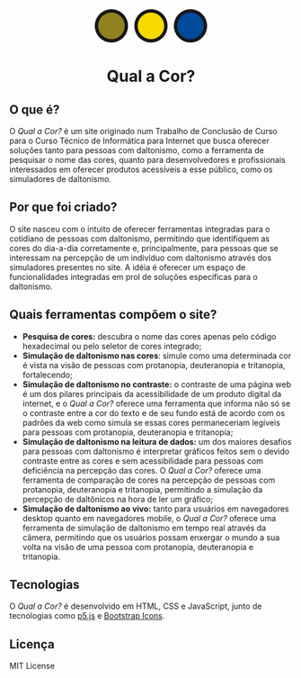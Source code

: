 <center>
<img src="./images/navlogo-light.svg">
<h1>Qual a Cor?</h1>
</center>

## O que é?

O *Qual a Cor?* é um site originado num Trabalho de Conclusão de Curso para
o Curso Técnico de Informática para Internet que busca oferecer 
soluções tanto para pessoas com daltonismo, como a ferramenta de 
pesquisar o nome das cores, quanto para desenvolvedores e profissionais
interessados em oferecer produtos acessíveis a esse público, como os
simuladores de daltonismo. 

## Por que foi criado?

O site nasceu com o intuito de oferecer ferramentas integradas para o 
cotidiano de pessoas com daltonismo, permitindo que identifiquem as cores 
do dia-a-dia corretamente e, principalmente, para pessoas que se 
interessam na percepção de um indivíduo com daltonismo através dos 
simuladores presentes no site. A idéia é oferecer um espaço de 
funcionalidades integradas em prol de soluções específicas para o 
daltonismo.

## Quais ferramentas compõem o site?

- **Pesquisa de cores:** descubra o nome das cores apenas pelo código 
hexadecimal ou pelo seletor de cores integrado;
- **Simulação de daltonismo nas cores**: simule como uma determinada cor 
é vista na visão de pessoas com protanopia, deuteranopia e tritanopia, 
fortalecendo;
- **Simulação de daltonismo no contraste:** o contraste de uma página web 
é um dos pilares principais da acessibilidade de um produto digital da 
internet, e o *Qual a Cor?* oferece uma ferramenta que informa não só se 
o contraste entre a cor do texto e de seu fundo está de acordo com os 
padrões da web como simula se essas cores permaneceriam legíveis para 
pessoas com protanopia, deuteranopia e tritanopia;
- **Simulação de daltonismo na leitura de dados:** um dos maiores 
desafios para pessoas com daltonismo é interpretar gráficos feitos sem o 
devido contraste entre as cores e sem acessibilidade para pessoas com 
deficiência na percepção das cores. O *Qual a Cor?* oferece uma 
ferramenta de comparação de cores na percepção de pessoas com protanopia, 
deuteranopia e tritanopia, permitindo a simulação da percepção de 
daltônicos na hora de ler um gráfico;
- **Simulação de daltonismo ao vivo:** tanto para usuários em navegadores 
desktop quanto em navegadores mobile, o *Qual a Cor?* oferece uma 
ferramenta de simulação de daltonismo em tempo real através da câmera, 
permitindo que os usuários possam enxergar o mundo a sua volta na visão 
de uma pessoa com protanopia, deuteranopia e tritanopia.

## Tecnologias

O *Qual a Cor?* é desenvolvido em HTML, CSS e JavaScript, junto de 
tecnologias como [p5.js](https://p5js.org) e [Bootstrap Icons](https://icons.getbootstrap.com/).

## Licença

MIT License